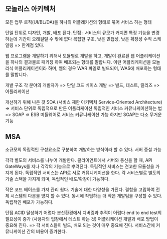 ## 모놀리스 아키텍처
모든 업무 로직(UI/BL/DA)을 하나의 어플레키션의 형태로 묶어 서비스 하는 형태

단일 단위로 디자인, 개발, 배포 된다.
단점 : 서비스의 규모가 커지면 특정 기능을 변경하는데 기간이 오래걸릴 수 밖에 없다
복잡한 구조, 낮은 민첩성, 낮은 확장성
수직 스케일링 => 한계점 있다.

웹 프로그램을 개발하기 위해서 모듈별로 개발을 하고, 개발이 완료된 웹 어플리케이션을 하나의 결과물로 패키징 하여 배포되는 형태를 말합니다. 이런 어플리케이션을 모놀리식 어플리케이션이라 하며, 웹의 경우 WAR 파일로 빌드되어, WAS에 배포하는 형태를 말합니다.

개발 구조
각 분야의 개발자가 => 단일 코드 베이스 개발 => 빌드, 테스트, 릴리즈 => 어플리케이션  


개선하기 위해 나온 것 SOA (서비스 제한 아키텍처 Service-Oriented Architecture) => 서비스 단위로 독립적으로 만든 어플리케이션
독립적인 서비스 커뮤니케이션하는 법 => SOAP => ESB 미들웨어로 서비스 커뮤니케이션 가능
하지만 SOAP는 다소 무거운 기능

## MSA
소규모의 독립적인 구성요소로 구분하여 개발하는 방식이라 할 수 있다.
서버 증설 가능

각각 별도의 서비스를 나누어 개발한다.
클라이언트에서 서버와 통신을 할 때, API GateWays를 지나 각각의 기능으로 뿌려진다.
독립적인 서비스는 견고한 모듈성을 가지게 된다.
독립적인 서비스는 API로 서로 커뮤니케이션을 한다.
각 서비스별로 별도의 기술 스택을 가지게 되며, 독립적인 배포/확장이 가능하다.

작은 코드 베이스를 가져 관리 쉽다.
기술에 대한 다양성을 가진다.
결함을 고립하여 전체 시스템의 다운을 방지 할 수 있다.
동시에 작업하는 더 작은 개발팀을 구성할 수 있다.
독립적인 배포가 가능하다.

단점
ACID 달성하기 어렵다
분산환경에서 디버깅과 추적이 어렵다
end to end test의 필요성이 증가 (사용자의 입장에서 테스트 하는 것)
어플리케이션 개발과 배포 방법이 중요해 진다. => 각 서비스들이 빌드, 배포 되는 것이 매우 중요해 진다.
서비스간에 커뮤니케이션 간의 비용이 증가한다.
